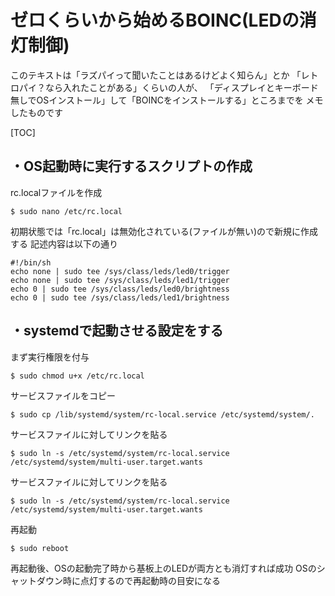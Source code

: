 # ゼロくらいから始めるBOINC(LEDの消灯制御)

このテキストは「ラズパイって聞いたことはあるけどよく知らん」とか
「レトロパイ？なら入れたことがある」くらいの人が、
「ディスプレイとキーボード無しでOSインストール」して「BOINCをインストールする」ところまでを
メモしたものです

[TOC]

## ・OS起動時に実行するスクリプトの作成

rc.localファイルを作成

```
$ sudo nano /etc/rc.local
```

初期状態では「rc.local」は無効化されている(ファイルが無い)ので新規に作成する
記述内容は以下の通り

    #!/bin/sh
    echo none | sudo tee /sys/class/leds/led0/trigger
    echo none | sudo tee /sys/class/leds/led1/trigger
    echo 0 | sudo tee /sys/class/leds/led0/brightness
    echo 0 | sudo tee /sys/class/leds/led1/brightness

## ・systemdで起動させる設定をする

まず実行権限を付与

```
$ sudo chmod u+x /etc/rc.local
```
サービスファイルをコピー

```
$ sudo cp /lib/systemd/system/rc-local.service /etc/systemd/system/.
```

サービスファイルに対してリンクを貼る

```
$ sudo ln -s /etc/systemd/system/rc-local.service /etc/systemd/system/multi-user.target.wants
```


サービスファイルに対してリンクを貼る

```
$ sudo ln -s /etc/systemd/system/rc-local.service /etc/systemd/system/multi-user.target.wants
```

再起動

```
$ sudo reboot
```
再起動後、OSの起動完了時から基板上のLEDが両方とも消灯すれば成功
OSのシャットダウン時に点灯するので再起動時の目安になる

